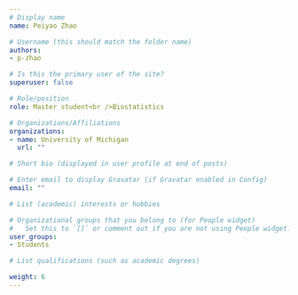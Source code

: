 ```yaml
---
# Display name
name: Peiyao Zhao

# Username (this should match the folder name)
authors: 
- p-zhao

# Is this the primary user of the site?
superuser: false

# Role/position
role: Master student<br />Biostatistics

# Organizations/Affiliations
organizations:
- name: University of Michigan
  url: ""

# Short bio (displayed in user profile at end of posts)

# Enter email to display Gravatar (if Gravatar enabled in Config)
email: ""

# List (academic) interests or hobbies

# Organizational groups that you belong to (for People widget)
#   Set this to `[]` or comment out if you are not using People widget.
user_groups: 
- Students

# List qualifications (such as academic degrees)

weight: 6
---
```

